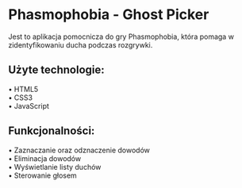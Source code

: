 # Phasmophobia - Ghost Picker
Jest to aplikacja pomocnicza do gry Phasmophobia, która pomaga w zidentyfikowaniu ducha podczas rozgrywki.

## Użyte technologie:
• HTML5 \
• CSS3 \
• JavaScript

## Funkcjonalności:
• Zaznaczanie oraz odznaczenie dowodów \
• Eliminacja dowodów \
• Wyświetlanie listy duchów \
• Sterowanie głosem
